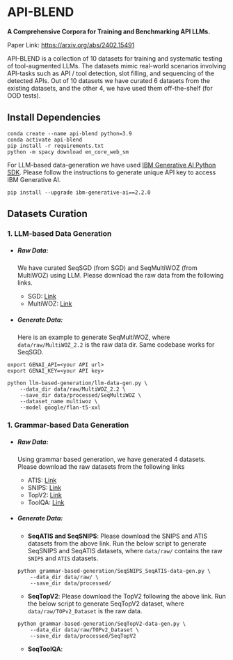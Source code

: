 # API-BLEND
**A Comprehensive Corpora for Training and Benchmarking API LLMs.**

Paper Link: https://arxiv.org/abs/2402.15491


API-BLEND is a collection of 10 datasets for training and systematic testing of tool-augmented LLMs. The datasets mimic real-world scenarios involving API-tasks such as API / tool detection, slot filling, and sequencing of the detected APIs. Out of 10 datasets we have curated 6 datasets from the existing datasets, and the other 4, we have used them off-the-shelf (for OOD tests).

## Install Dependencies

```commandline
conda create --name api-blend python=3.9
conda activate api-blend
pip install -r requirements.txt
python -m spacy download en_core_web_sm
```

For LLM-based data-generation we have used [IBM Generative AI Python SDK](https://pypi.org/project/ibm-generative-ai/). Please follow the instructions to generate unique API key to access IBM Generative AI.
```commandline
pip install --upgrade ibm-generative-ai==2.2.0
```

## Datasets Curation
### 1. LLM-based Data Generation
- ##### Raw Data: 
    We have curated SeqSGD (from SGD) and SeqMultiWOZ (from MultiWOZ) using LLM. Please download the raw data from the following links.
      
    - SGD: [Link](https://github.com/google-research-datasets/dstc8-schema-guided-dialogue)
    - MultiWOZ: [Link](https://github.com/budzianowski/multiwoz/tree/master/data/MultiWOZ_2.2)
  
- ##### Generate Data:
    Here is an example to generate SeqMultiWOZ, where `data/raw/MultiWOZ_2.2` is the raw data dir. Same codebase works for SeqSGD.
```commandline
export GENAI_API=<your API url>
export GENAI_KEY=<your API key>

python llm-based-generation/llm-data-gen.py \
	--data_dir data/raw/MultiWOZ_2.2 \
	--save_dir data/processed/SeqMultiWOZ \
	--dataset_name multiwoz \
	--model google/flan-t5-xxl
```

### 1. Grammar-based Data Generation
- ##### Raw Data:
  Using grammar based generation, we have generated 4 datasets. Please download the raw datasets from the following links 
  - ATIS: [Link](https://www.kaggle.com/datasets/hassanamin/atis-airlinetravelinformationsystem)
  - SNIPS: [Link](https://github.com/sonos/nlu-benchmark)
  - TopV2: [Link](https://fb.me/TOPv2Dataset)
  - ToolQA: [Link](https://github.com/night-chen/ToolQA)
  
- ##### Generate Data:
  
  - **SeqATIS and SeqSNIPS**:
        Please download the SNIPS and ATIS datasets from the above link. Run the below script to generate SeqSNIPS and SeqATIS datasets, where `data/raw/` contains the raw `SNIPS` and `ATIS` datasets.
  ```commandline
  python grammar-based-generation/SeqSNIPS_SeqATIS-data-gen.py \
      --data_dir data/raw/ \
      --save_dir data/processed/
  ```  
  - **SeqTopV2**:
        Please download the TopV2 following the above link. Run the below script to generate SeqTopV2 dataset, where `data/raw/TOPv2_Dataset` is the raw data.  
        
  ```commandline
  python grammar-based-generation/SeqTopV2-data-gen.py \
      --data_dir data/raw/TOPv2_Dataset \
      --save_dir data/processed/SeqTopV2
  ```     

  - **SeqToolQA**:
